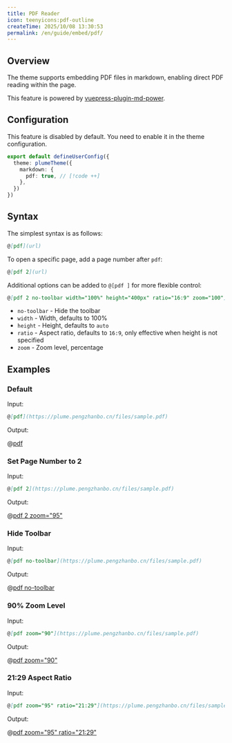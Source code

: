 ```yaml
---
title: PDF Reader
icon: teenyicons:pdf-outline
createTime: 2025/10/08 13:30:53
permalink: /en/guide/embed/pdf/
---
```


## Overview

The theme supports embedding PDF files in markdown, enabling direct PDF reading within the page.

This feature is powered by [vuepress-plugin-md-power](../../config/plugins/markdown-power.md).

## Configuration

This feature is disabled by default. You need to enable it in the theme configuration.

```ts title=".vuepress/config.ts"
export default defineUserConfig({
  theme: plumeTheme({
    markdown: {
      pdf: true, // [!code ++]
    },
  })
})
```

## Syntax

The simplest syntax is as follows:

```md
@[pdf](url)
```

To open a specific page, add a page number after `pdf`:

```md
@[pdf 2](url)
```

Additional options can be added to `@[pdf ]` for more flexible control:

```md
@[pdf 2 no-toolbar width="100%" height="400px" ratio="16:9" zoom="100"](url)
```

- `no-toolbar` - Hide the toolbar
- `width` - Width, defaults to 100%
- `height` - Height, defaults to `auto`
- `ratio` - Aspect ratio, defaults to `16:9`, only effective when height is not specified
- `zoom` - Zoom level, percentage

## Examples

### Default

Input:

```md
@[pdf](https://plume.pengzhanbo.cn/files/sample.pdf)
```

Output:

@[pdf](/files/sample.pdf)

### Set Page Number to 2

Input:

```md
@[pdf 2](https://plume.pengzhanbo.cn/files/sample.pdf)
```

Output:

@[pdf 2 zoom="95"](/files/sample.pdf)

### Hide Toolbar

Input:

```md
@[pdf no-toolbar](https://plume.pengzhanbo.cn/files/sample.pdf)
```

Output:

@[pdf no-toolbar](/files/sample.pdf)

### 90% Zoom Level

Input:

```md
@[pdf zoom="90"](https://plume.pengzhanbo.cn/files/sample.pdf)
```

Output:

@[pdf zoom="90"](/files/sample.pdf)

### 21:29 Aspect Ratio

Input:

```md
@[pdf zoom="95" ratio="21:29"](https://plume.pengzhanbo.cn/files/sample.pdf)
```

Output:

@[pdf zoom="95" ratio="21:29"](/files/sample.pdf)
